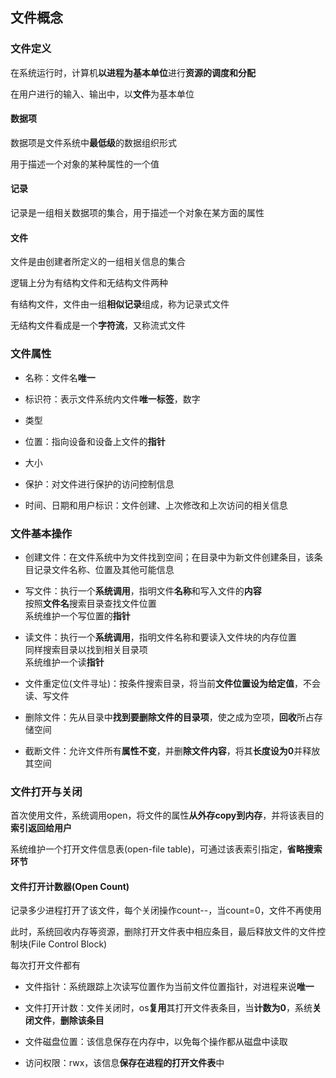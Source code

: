 ## 文件概念

### 文件定义

在系统运行时，计算机**以进程为基本单位**进行**资源的调度和分配**

在用户进行的输入、输出中，以**文件**为基本单位

#### 数据项

数据项是文件系统中**最低级**的数据组织形式

用于描述一个对象的某种属性的一个值

#### 记录

记录是一组相关数据项的集合，用于描述一个对象在某方面的属性

#### 文件

文件是由创建者所定义的一组相关信息的集合

逻辑上分为有结构文件和无结构文件两种

有结构文件，文件由一组**相似记录**组成，称为记录式文件

无结构文件看成是一个**字符流**，又称流式文件

### 文件属性

- 名称：文件名**唯一**

- 标识符：表示文件系统内文件**唯一标签**，数字

- 类型

- 位置：指向设备和设备上文件的**指针**

- 大小

- 保护：对文件进行保护的访问控制信息

- 时间、日期和用户标识：文件创建、上次修改和上次访问的相关信息

### 文件基本操作

- 创建文件：在文件系统中为文件找到空间；在目录中为新文件创建条目，该条目记录文件名称、位置及其他可能信息

- 写文件：执行一个**系统调用**，指明文件**名称**和写入文件的**内容**
</br>按照**文件名**搜索目录查找文件位置
</br>系统维护一个写位置的**指针**

- 读文件：执行一个**系统调用**，指明文件名称和要读入文件块的内存位置
</br>同样搜索目录以找到相关目录项
</br>系统维护一个读**指针**

- 文件重定位(文件寻址)：按条件搜索目录，将当前**文件位置设为给定值**，不会读、写文件

- 删除文件：先从目录中**找到要删除文件的目录项**，使之成为空项，**回收**所占存储空间

- 截断文件：允许文件所有**属性不变**，并删**除文件内容**，将其**长度设为0**并释放其空间

### 文件打开与关闭

首次使用文件，系统调用open，将文件的属性**从外存copy到内存**，并将该表目的**索引返回给用户**

系统维护一个打开文件信息表(open-file table)，可通过该表索引指定，**省略搜索环节**


#### 文件打开计数器(Open Count)

记录多少进程打开了该文件，每个关闭操作count--，当count=0，文件不再使用

此时，系统回收内存等资源，删除打开文件表中相应条目，最后释放文件的文件控制块(File Control Block)

每次打开文件都有

- 文件指针：系统跟踪上次读写位置作为当前文件位置指针，对进程来说**唯一**

- 文件打开计数：文件关闭时，os**复用**其打开文件表条目，当**计数为0**，系统**关闭文件**，**删除该条目**

- 文件磁盘位置：该信息保存在内存中，以免每个操作都从磁盘中读取

- 访问权限：rwx，该信息**保存在进程的打开文件表**中



